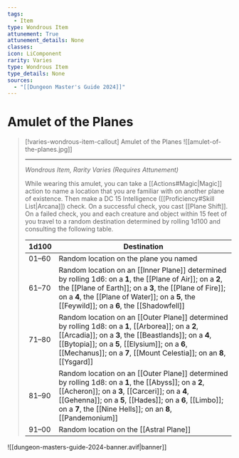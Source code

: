 ```yaml
---
tags:
  - Item
type: Wondrous Item
attunement: True
attunement_details: None
classes:
icon: LiComponent
rarity: Varies
type: Wondrous Item
type_details: None
sources: 
  - "[[Dungeon Master's Guide 2024]]"
---
```

# Amulet of the Planes
>[!varies-wondrous-item-callout] Amulet of the Planes
>![[amulet-of-the-planes.jpg]]
>
>- - -
>_Wondrous Item, Rarity Varies (Requires Attunement)_
>
>While wearing this amulet, you can take a [[Actions#Magic\|Magic]] action to name a location that you are familiar with on another plane of existence. Then make a DC 15 Intelligence ([[Proficiency#Skill List\|Arcana]]) check. On a successful check, you cast [[Plane Shift]]. On a failed check, you and each creature and object within 15 feet of you travel to a random destination determined by rolling 1d100 and consulting the following table.
>
>|1d100|Destination|
>|---|---|
>|01–60|Random location on the plane you named|
>|61–70|Random location on an [[Inner Plane]] determined by rolling 1d6: on a **1**, the [[Plane of Air]]; on a **2**, the [[Plane of Earth]]; on a **3**, the [[Plane of Fire]]; on a **4**, the [[Plane of Water]]; on a **5**, the [[Feywild]]; on a **6**, the [[Shadowfell]]|
>|71–80|Random location on an [[Outer Plane]] determined by rolling 1d8: on a **1**, [[Arborea]]; on a **2**, [[Arcadia]]; on a **3**, the [[Beastlands]]; on a **4**, [[Bytopia]]; on a **5**, [[Elysium]]; on a **6**, [[Mechanus]]; on a **7**, [[Mount Celestia]]; on an **8**, [[Ysgard]]|
>|81–90|Random location on an [[Outer Plane]] determined by rolling 1d8: on a **1**, the [[Abyss]]; on a **2**, [[Acheron]]; on a **3**, [[Carceri]]; on a **4**, [[Gehenna]]; on a **5**, [[Hades]]; on a **6**, [[Limbo]]; on a **7**, the [[Nine Hells]]; on an **8**, [[Pandemonium]]|
>|91–00|Random location on the [[Astral Plane]]|
>


![[dungeon-masters-guide-2024-banner.avif|banner]]